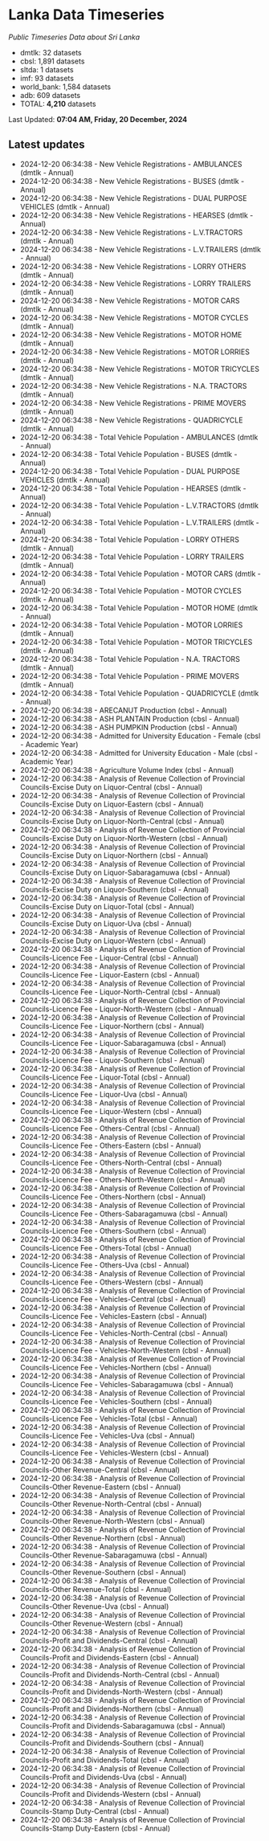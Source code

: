 # Lanka Data Timeseries
*Public Timeseries Data about Sri Lanka*

* dmtlk: 32 datasets
* cbsl: 1,891 datasets
* sltda: 1 datasets
* imf: 93 datasets
* world_bank: 1,584 datasets
* adb: 609 datasets
* TOTAL: **4,210** datasets

Last Updated: **07:04 AM, Friday, 20 December, 2024**

## Latest updates

* 2024-12-20 06:34:38 - New Vehicle Registrations - AMBULANCES (dmtlk - Annual)
* 2024-12-20 06:34:38 - New Vehicle Registrations - BUSES (dmtlk - Annual)
* 2024-12-20 06:34:38 - New Vehicle Registrations - DUAL PURPOSE VEHICLES (dmtlk - Annual)
* 2024-12-20 06:34:38 - New Vehicle Registrations - HEARSES (dmtlk - Annual)
* 2024-12-20 06:34:38 - New Vehicle Registrations - L.V.TRACTORS (dmtlk - Annual)
* 2024-12-20 06:34:38 - New Vehicle Registrations - L.V.TRAILERS (dmtlk - Annual)
* 2024-12-20 06:34:38 - New Vehicle Registrations - LORRY OTHERS (dmtlk - Annual)
* 2024-12-20 06:34:38 - New Vehicle Registrations - LORRY TRAILERS (dmtlk - Annual)
* 2024-12-20 06:34:38 - New Vehicle Registrations - MOTOR CARS (dmtlk - Annual)
* 2024-12-20 06:34:38 - New Vehicle Registrations - MOTOR CYCLES (dmtlk - Annual)
* 2024-12-20 06:34:38 - New Vehicle Registrations - MOTOR HOME (dmtlk - Annual)
* 2024-12-20 06:34:38 - New Vehicle Registrations - MOTOR LORRIES (dmtlk - Annual)
* 2024-12-20 06:34:38 - New Vehicle Registrations - MOTOR TRICYCLES (dmtlk - Annual)
* 2024-12-20 06:34:38 - New Vehicle Registrations - N.A. TRACTORS (dmtlk - Annual)
* 2024-12-20 06:34:38 - New Vehicle Registrations - PRIME MOVERS (dmtlk - Annual)
* 2024-12-20 06:34:38 - New Vehicle Registrations - QUADRICYCLE (dmtlk - Annual)
* 2024-12-20 06:34:38 - Total Vehicle Population - AMBULANCES (dmtlk - Annual)
* 2024-12-20 06:34:38 - Total Vehicle Population - BUSES (dmtlk - Annual)
* 2024-12-20 06:34:38 - Total Vehicle Population - DUAL PURPOSE VEHICLES (dmtlk - Annual)
* 2024-12-20 06:34:38 - Total Vehicle Population - HEARSES (dmtlk - Annual)
* 2024-12-20 06:34:38 - Total Vehicle Population - L.V.TRACTORS (dmtlk - Annual)
* 2024-12-20 06:34:38 - Total Vehicle Population - L.V.TRAILERS (dmtlk - Annual)
* 2024-12-20 06:34:38 - Total Vehicle Population - LORRY OTHERS (dmtlk - Annual)
* 2024-12-20 06:34:38 - Total Vehicle Population - LORRY TRAILERS (dmtlk - Annual)
* 2024-12-20 06:34:38 - Total Vehicle Population - MOTOR CARS (dmtlk - Annual)
* 2024-12-20 06:34:38 - Total Vehicle Population - MOTOR CYCLES (dmtlk - Annual)
* 2024-12-20 06:34:38 - Total Vehicle Population - MOTOR HOME (dmtlk - Annual)
* 2024-12-20 06:34:38 - Total Vehicle Population - MOTOR LORRIES (dmtlk - Annual)
* 2024-12-20 06:34:38 - Total Vehicle Population - MOTOR TRICYCLES (dmtlk - Annual)
* 2024-12-20 06:34:38 - Total Vehicle Population - N.A. TRACTORS (dmtlk - Annual)
* 2024-12-20 06:34:38 - Total Vehicle Population - PRIME MOVERS (dmtlk - Annual)
* 2024-12-20 06:34:38 - Total Vehicle Population - QUADRICYCLE (dmtlk - Annual)
* 2024-12-20 06:34:38 - ARECANUT Production (cbsl - Annual)
* 2024-12-20 06:34:38 - ASH PLANTAIN Production (cbsl - Annual)
* 2024-12-20 06:34:38 - ASH PUMPKIN Production (cbsl - Annual)
* 2024-12-20 06:34:38 - Admitted for University Education - Female (cbsl - Academic Year)
* 2024-12-20 06:34:38 - Admitted for University Education - Male (cbsl - Academic Year)
* 2024-12-20 06:34:38 - Agriculture Volume Index (cbsl - Annual)
* 2024-12-20 06:34:38 - Analysis of Revenue Collection of Provincial Councils-Excise Duty on Liquor-Central (cbsl - Annual)
* 2024-12-20 06:34:38 - Analysis of Revenue Collection of Provincial Councils-Excise Duty on Liquor-Eastern (cbsl - Annual)
* 2024-12-20 06:34:38 - Analysis of Revenue Collection of Provincial Councils-Excise Duty on Liquor-North-Central (cbsl - Annual)
* 2024-12-20 06:34:38 - Analysis of Revenue Collection of Provincial Councils-Excise Duty on Liquor-North-Western (cbsl - Annual)
* 2024-12-20 06:34:38 - Analysis of Revenue Collection of Provincial Councils-Excise Duty on Liquor-Northern (cbsl - Annual)
* 2024-12-20 06:34:38 - Analysis of Revenue Collection of Provincial Councils-Excise Duty on Liquor-Sabaragamuwa (cbsl - Annual)
* 2024-12-20 06:34:38 - Analysis of Revenue Collection of Provincial Councils-Excise Duty on Liquor-Southern (cbsl - Annual)
* 2024-12-20 06:34:38 - Analysis of Revenue Collection of Provincial Councils-Excise Duty on Liquor-Total (cbsl - Annual)
* 2024-12-20 06:34:38 - Analysis of Revenue Collection of Provincial Councils-Excise Duty on Liquor-Uva (cbsl - Annual)
* 2024-12-20 06:34:38 - Analysis of Revenue Collection of Provincial Councils-Excise Duty on Liquor-Western (cbsl - Annual)
* 2024-12-20 06:34:38 - Analysis of Revenue Collection of Provincial Councils-Licence Fee - Liquor-Central (cbsl - Annual)
* 2024-12-20 06:34:38 - Analysis of Revenue Collection of Provincial Councils-Licence Fee - Liquor-Eastern (cbsl - Annual)
* 2024-12-20 06:34:38 - Analysis of Revenue Collection of Provincial Councils-Licence Fee - Liquor-North-Central (cbsl - Annual)
* 2024-12-20 06:34:38 - Analysis of Revenue Collection of Provincial Councils-Licence Fee - Liquor-North-Western (cbsl - Annual)
* 2024-12-20 06:34:38 - Analysis of Revenue Collection of Provincial Councils-Licence Fee - Liquor-Northern (cbsl - Annual)
* 2024-12-20 06:34:38 - Analysis of Revenue Collection of Provincial Councils-Licence Fee - Liquor-Sabaragamuwa (cbsl - Annual)
* 2024-12-20 06:34:38 - Analysis of Revenue Collection of Provincial Councils-Licence Fee - Liquor-Southern (cbsl - Annual)
* 2024-12-20 06:34:38 - Analysis of Revenue Collection of Provincial Councils-Licence Fee - Liquor-Total (cbsl - Annual)
* 2024-12-20 06:34:38 - Analysis of Revenue Collection of Provincial Councils-Licence Fee - Liquor-Uva (cbsl - Annual)
* 2024-12-20 06:34:38 - Analysis of Revenue Collection of Provincial Councils-Licence Fee - Liquor-Western (cbsl - Annual)
* 2024-12-20 06:34:38 - Analysis of Revenue Collection of Provincial Councils-Licence Fee - Others-Central (cbsl - Annual)
* 2024-12-20 06:34:38 - Analysis of Revenue Collection of Provincial Councils-Licence Fee - Others-Eastern (cbsl - Annual)
* 2024-12-20 06:34:38 - Analysis of Revenue Collection of Provincial Councils-Licence Fee - Others-North-Central (cbsl - Annual)
* 2024-12-20 06:34:38 - Analysis of Revenue Collection of Provincial Councils-Licence Fee - Others-North-Western (cbsl - Annual)
* 2024-12-20 06:34:38 - Analysis of Revenue Collection of Provincial Councils-Licence Fee - Others-Northern (cbsl - Annual)
* 2024-12-20 06:34:38 - Analysis of Revenue Collection of Provincial Councils-Licence Fee - Others-Sabaragamuwa (cbsl - Annual)
* 2024-12-20 06:34:38 - Analysis of Revenue Collection of Provincial Councils-Licence Fee - Others-Southern (cbsl - Annual)
* 2024-12-20 06:34:38 - Analysis of Revenue Collection of Provincial Councils-Licence Fee - Others-Total (cbsl - Annual)
* 2024-12-20 06:34:38 - Analysis of Revenue Collection of Provincial Councils-Licence Fee - Others-Uva (cbsl - Annual)
* 2024-12-20 06:34:38 - Analysis of Revenue Collection of Provincial Councils-Licence Fee - Others-Western (cbsl - Annual)
* 2024-12-20 06:34:38 - Analysis of Revenue Collection of Provincial Councils-Licence Fee - Vehicles-Central (cbsl - Annual)
* 2024-12-20 06:34:38 - Analysis of Revenue Collection of Provincial Councils-Licence Fee - Vehicles-Eastern (cbsl - Annual)
* 2024-12-20 06:34:38 - Analysis of Revenue Collection of Provincial Councils-Licence Fee - Vehicles-North-Central (cbsl - Annual)
* 2024-12-20 06:34:38 - Analysis of Revenue Collection of Provincial Councils-Licence Fee - Vehicles-North-Western (cbsl - Annual)
* 2024-12-20 06:34:38 - Analysis of Revenue Collection of Provincial Councils-Licence Fee - Vehicles-Northern (cbsl - Annual)
* 2024-12-20 06:34:38 - Analysis of Revenue Collection of Provincial Councils-Licence Fee - Vehicles-Sabaragamuwa (cbsl - Annual)
* 2024-12-20 06:34:38 - Analysis of Revenue Collection of Provincial Councils-Licence Fee - Vehicles-Southern (cbsl - Annual)
* 2024-12-20 06:34:38 - Analysis of Revenue Collection of Provincial Councils-Licence Fee - Vehicles-Total (cbsl - Annual)
* 2024-12-20 06:34:38 - Analysis of Revenue Collection of Provincial Councils-Licence Fee - Vehicles-Uva (cbsl - Annual)
* 2024-12-20 06:34:38 - Analysis of Revenue Collection of Provincial Councils-Licence Fee - Vehicles-Western (cbsl - Annual)
* 2024-12-20 06:34:38 - Analysis of Revenue Collection of Provincial Councils-Other Revenue-Central (cbsl - Annual)
* 2024-12-20 06:34:38 - Analysis of Revenue Collection of Provincial Councils-Other Revenue-Eastern (cbsl - Annual)
* 2024-12-20 06:34:38 - Analysis of Revenue Collection of Provincial Councils-Other Revenue-North-Central (cbsl - Annual)
* 2024-12-20 06:34:38 - Analysis of Revenue Collection of Provincial Councils-Other Revenue-North-Western (cbsl - Annual)
* 2024-12-20 06:34:38 - Analysis of Revenue Collection of Provincial Councils-Other Revenue-Northern (cbsl - Annual)
* 2024-12-20 06:34:38 - Analysis of Revenue Collection of Provincial Councils-Other Revenue-Sabaragamuwa (cbsl - Annual)
* 2024-12-20 06:34:38 - Analysis of Revenue Collection of Provincial Councils-Other Revenue-Southern (cbsl - Annual)
* 2024-12-20 06:34:38 - Analysis of Revenue Collection of Provincial Councils-Other Revenue-Total (cbsl - Annual)
* 2024-12-20 06:34:38 - Analysis of Revenue Collection of Provincial Councils-Other Revenue-Uva (cbsl - Annual)
* 2024-12-20 06:34:38 - Analysis of Revenue Collection of Provincial Councils-Other Revenue-Western (cbsl - Annual)
* 2024-12-20 06:34:38 - Analysis of Revenue Collection of Provincial Councils-Profit and Dividends-Central (cbsl - Annual)
* 2024-12-20 06:34:38 - Analysis of Revenue Collection of Provincial Councils-Profit and Dividends-Eastern (cbsl - Annual)
* 2024-12-20 06:34:38 - Analysis of Revenue Collection of Provincial Councils-Profit and Dividends-North-Central (cbsl - Annual)
* 2024-12-20 06:34:38 - Analysis of Revenue Collection of Provincial Councils-Profit and Dividends-North-Western (cbsl - Annual)
* 2024-12-20 06:34:38 - Analysis of Revenue Collection of Provincial Councils-Profit and Dividends-Northern (cbsl - Annual)
* 2024-12-20 06:34:38 - Analysis of Revenue Collection of Provincial Councils-Profit and Dividends-Sabaragamuwa (cbsl - Annual)
* 2024-12-20 06:34:38 - Analysis of Revenue Collection of Provincial Councils-Profit and Dividends-Southern (cbsl - Annual)
* 2024-12-20 06:34:38 - Analysis of Revenue Collection of Provincial Councils-Profit and Dividends-Total (cbsl - Annual)
* 2024-12-20 06:34:38 - Analysis of Revenue Collection of Provincial Councils-Profit and Dividends-Uva (cbsl - Annual)
* 2024-12-20 06:34:38 - Analysis of Revenue Collection of Provincial Councils-Profit and Dividends-Western (cbsl - Annual)
* 2024-12-20 06:34:38 - Analysis of Revenue Collection of Provincial Councils-Stamp Duty-Central (cbsl - Annual)
* 2024-12-20 06:34:38 - Analysis of Revenue Collection of Provincial Councils-Stamp Duty-Eastern (cbsl - Annual)